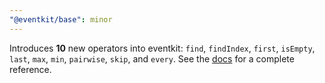 ```yaml
---
"@eventkit/base": minor
---
```


Introduces **10** new operators into eventkit: `find`, `findIndex`, `first`, `isEmpty`, `last`, `max`, `min`, `pairwise`, `skip`, and `every`. See the [docs](https://hntrl.github.io/eventkit/guide/concepts/transforming-data#available-operators) for a complete reference.
